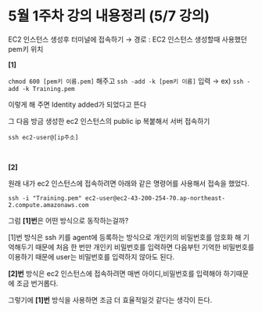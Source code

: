 # **5월 1주차 강의 내용정리 (5/7 강의)**
EC2 인스턴스 생성후 터미널에 접속하기
→ 경로 : EC2 인스턴스 생성할때 사용했던 pem키 위치

**[1]**

 `chmod 600 [pem키 이름.pem]` 해주고
 `ssh -add -k [pem키 이름]` 입력
→ ex) `ssh -add -k Training.pem`

이렇게 해 주면 Identity added가 되었다고 뜬다

그 다음 방금 생성한 ec2 인스턴스의 public ip 복붙해서 서버 접속하기

`ssh ec2-user@[ip주소]`

<br>

**[2]**

원래 내가 ec2 인스턴스에 접속하려면 아래와 같은 명령어를 사용해서 접속을 했었다.

`ssh -i "Training.pem" ec2-user@ec2-43-200-254-70.ap-northeast-2.compute.amazonaws.com`

그럼 **[1]번**은 어떤 방식으로 동작하는걸까?

[1]번 방식은 ssh 키를 agent에 등록하는 방식으로 개인키의 비밀번호를 암호화 해 기억해두기 때문에
처음 한 번만 개인키 비밀번호를 입력하면 다음부턴 기억한 비밀번호를 이용하기 때문에 user는
비밀번호를 입력하지 않아도 된다.

**[2]번** 방식은 ec2 인스턴스에 접속하려면 매번 아이디,비밀번호를 입력해야 하기때문에
조금 번거롭다.

그렇기에 **[1]번** 방식을 사용하면 조금 더 효율적일것 같다는 생각이 든다.